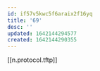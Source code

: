 ```yaml
---
id: if57v5kwc5f6araix2f16yq
title: '69'
desc: ''
updated: 1642144294577
created: 1642144290355
---
```



[[n.protocol.tftp]]
